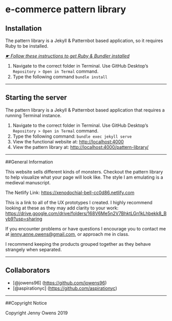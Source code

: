 # e-commerce pattern library
## Installation

The pattern library is a Jekyll & Patternbot based application, so it requires Ruby to be installed.

[*☛ Follow these instructions to get Ruby & Bundler installed*](https://learn-the-web.algonquindesign.ca/courses/web-dev-4/install-more-developer-tools/)

1. Navigate to the correct folder in Terminal. Use GitHub Desktop’s `Repository > Open in Termal` command.
2. Type the following command `bundle install`

---

## Starting the server

The pattern library is a Jekyll & Patternbot based application that requires a running Terminal instance.

1. Navigate to the correct folder in Terminal. Use GitHub Desktop’s `Repository > Open in Termal` command.
2. Type the following command: `bundle exec jekyll serve`
3. View the functional website at: [http://localhost:4000](http://localhost:4000)
4. View the pattern library at: [http://localhost:4000/pattern-library/](http://localhost:4000/pattern-library/)

---

##General Information

This website sells different kinds of monsters. Checkout the pattern library to help visualize what your page will look like. The style I am emulating is a medieval manuscript.

The Netlify Link: https://xenodochial-bell-cc0d86.netlify.com

This is a link to all of the UX prototypes I created. I highly recommend looking at these as they may add clarity to your work: https://drive.google.com/drive/folders/168V6Me5n2V7BhktLGn1kLhbekk8_Byb9?usp=sharing

If you encounter problems or have questions I encourage you to contact me at jenny.anne.owens@gmail.com, or approach me in class.

I recommend keeping the products grouped together as they behave strangely when separated.

---

## Collaborators

- [@jowens96] (https://github.com/jowens96)
- [@aspirationyc] (https://github.com/aspirationyc)

---

##Copyright Notice

Copyright Jenny Owens 2019
